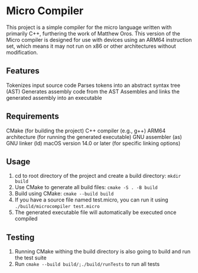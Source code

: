 # Micro Compiler

This project is a simple compiler for the micro language written with primarily C++, furthering the work of Matthew Oros.
This version of the Micro compiler is designed for use with devices using an ARM64 instruction set, which means it may not run on x86 or other architectures without modification.

## Features

Tokenizes input source code
Parses tokens into an abstract syntax tree (AST)
Generates assembly code from the AST
Assembles and links the generated assembly into an executable

## Requirements
CMake (for building the project)
C++ compiler (e.g., g++)
ARM64 architecture (for running the generated executable)
GNU assembler (as)
GNU linker (ld)
macOS version 14.0 or later (for specific linking options)

## Usage

1. cd to root directory of the project and create a build directory: ```mkdir build```
2. Use CMake to generate all build files: ```cmake -S . -B build```
3. Build using CMake: ```cmake --build build```
4. If you have a source file named test.micro, you can run it using ```./build/microcompiler test.micro```
5. The generated executable file will automatically be executed once compiled

## Testing

1. Running CMake withing the build directory is also going to build and run the test suite
2. Run ```cmake --build build/;./build/runTests``` to run all tests
